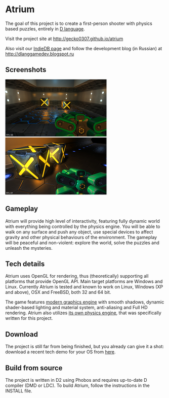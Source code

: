 Atrium
======
The goal of this project is to create a first-person shooter with physics based puzzles, entirely in [D language](http://dlang.org).

Visit the project site at http://gecko0307.github.io/atrium

Also visit our [IndieDB page](http://www.indiedb.com/games/atrium) and follow the development blog (in Russian) at http://dlanggamedev.blogspot.ru

Screenshots
-----------
[![Screenshot1](/screenshots/011_thumb.jpg)](/screenshots/011.jpg)
[![Screenshot1](/screenshots/012_thumb.jpg)](/screenshots/012.jpg)

Gameplay
--------
Atrium will provide high level of interactivity, featuring fully dynamic world with everything being controlled by the physics engine. You will be able to walk on any surface and push any object, use special devices to affect gravity and other physical behaviours of the environment. The gameplay will be peaceful and non-violent: explore the world, solve the puzzles and unleash the mysteries.

Tech details
------------
Atrium uses OpenGL for rendering, thus (theoretically) supporting all platforms that provide OpenGL API. Main target platforms are Windows and Linux. Currently Atrium is tested and known to work on Linux, Windows (XP and above), OSX and FreeBSD, both 32 and 64 bit.

The game features [modern graphics engine](https://github.com/gecko0307/dgl) with smooth shadows, dynamic shader-based lighting and material system, anti-aliasing and Full HD rendering. Atrium also utilizes [its own physics engine](https://github.com/gecko0307/dmech), that was specifically written for this project.

Download
--------
The project is still far from being finished, but you already can give it a shot: download a recent tech demo for your OS from [here](https://www.dropbox.com/sh/mmh9qod4x2nsuyi/66ZW6KX7N6).

Build from source
-----------------
The project is written in D2 using Phobos and requires up-to-date D compiler (DMD or LDC). To build Atrium, follow the instructions in the INSTALL file.
